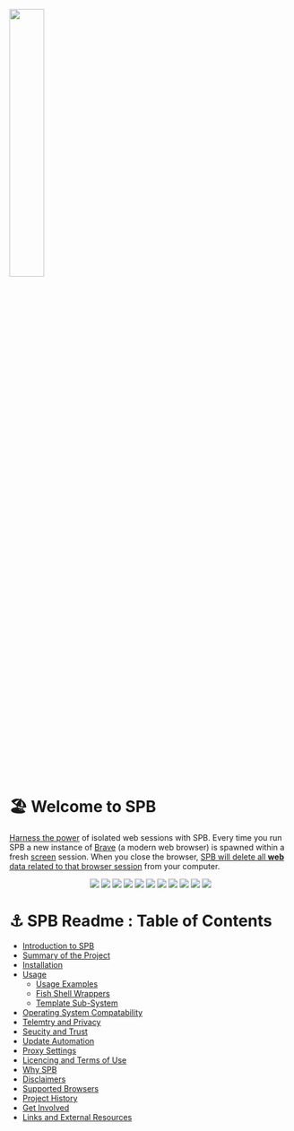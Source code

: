 <p align="left">
  <a href="https://github.com/henri/spb/#lock-spb-start-private-browser">
    <img src="https://henri.github.io/spb/SPB_logo_with_text_with_boarder_tranparent_v1.png" width="35%"></a>
</p>

# 🏖️ Welcome to SPB
[Harness the power](https://github.com/henri/spb/?tab=readme-ov-file#raising_hand-why-is-spb-needed) of isolated web sessions with SPB. Every time you run SPB a new instance of [Brave](https://brave.com/) (a modern web browser) is spawned within a fresh [screen](https://www.gnu.org/software/screen/) session. When you close the browser, [SPB will delete all <b>web</b> data related to that browser session](https://github.com/henri/spb#spb-templating-support) from your computer.

<p align="center">
  <!-- <a href="https://https://www.gnu.org/licenses/gpl-3.0.en.html"><img src="http://img.shields.io/badge/License-GPLv3-red.svg"></a> -->
  <a href="https://www.gnu.org/software/bash/"><img src="https://img.shields.io/badge/bash_script-%23121011.svg?logo=gnu-bash&logoColor=white"></a>
      <a href="https://github.com/henri/spb/blob/main/README.md"><img src="https://img.shields.io/badge/%2B-%23121011?logoColor=white"></a>
  <a href="https://curl.se/"><img src="https://img.shields.io/badge/curl-%23121011.svg?logo=curl&logoColor=white"></a>
      <a href="https://github.com/henri/spb/blob/main/README.md"><img src="https://img.shields.io/badge/%2B-%23121011?logoColor=white"></a>
  <a href="https://brave.com/"><img src="https://img.shields.io/badge/Brave-%23121011.svg?logo=Brave&logoColor=white"></a>
      <a href="https://github.com/henri/spb/blob/main/README.md"><img src="https://img.shields.io/badge/%2B-%23121011?logoColor=white"></a>
  <a href="https://www.gnu.org/software/screen/"><img src="https://img.shields.io/badge/GNU-screen-%23121011.svg?logo=terminal&logoColor=whhttps://github.com/henri/spb/blob/main/README.md#dart-spb-feature-summaryite"></a>
      <a href="https://github.com/henri/spb/blob/main/README.md"><img src="https://img.shields.io/badge/%2B-%23121011?logoColor=white"></a>
  <a href="https://kernel.org/"><img src="https://img.shields.io/badge/Linux-%23121011.svg?logo=linux&logoColor=white"></a>
      <a href="https://github.com/henri/spb/blob/main/README.md"><img src="https://img.shields.io/badge/%2B-%23121011?logoColor=white"></a>
   <a href="https://www.apple.com/macos"><img src="https://img.shields.io/badge/macOS-%23121011.svg"></a>
</p>


# :anchor: SPB Readme : Table of Contents

- [Introduction to SPB](https://github.com/henri/spb/blob/main/README.md#lock--spb-start-private-browser)
- [Summary of the Project](https://github.com/henri/spb/blob/main/README.md#dart-spb-feature-summary)
- [Installation](https://github.com/henri/spb/blob/main/README.md#floppy_disk-installation)
- [Usage](https://github.com/henri/spb/blob/main/README.md#bookmark_tabs-usage)
  - [Usage Examples](https://github.com/henri/spb/blob/main/README.md#star-usage-examples)
  - [Fish Shell Wrappers](https://github.com/henri/spb/blob/main/README.md#fish-shell-wrappers)
  - [Template Sub-System](https://github.com/henri/spb/blob/main/README.md#spb-templating-support)
- [Operating System Compatability](https://github.com/henri/spb/blob/main/README.md#triangular_flag_on_post-compatibility)
- [Telemtry and Privacy](https://github.com/henri/spb/blob/main/README.md#shield-telemetry-and-privacy)
- [Seucity and Trust](https://github.com/henri/spb/blob/main/README.md#lock-security-and-trust)
- [Update Automation](https://github.com/henri/spb/blob/main/README.md#arrows_counterclockwise-automate-installation-and-updates)
- [Proxy Settings](https://github.com/henri/spb/blob/main/README.md#proxy-settings)
- [Licencing and Terms of Use](https://github.com/henri/spb/blob/main/README.md#memo-licensing-terms-of-use-and-legal)
- [Why SPB](https://github.com/henri/spb/blob/main/README.md#raising_hand-why-is-spb-needed)
- [Disclaimers](https://github.com/henri/spb/blob/main/README.md#warning-disclaimer)
- [Supported Browsers](https://github.com/henri/spb/blob/main/README.md#sunrise-browser-support)
- [Project History](https://github.com/henri/spb/blob/main/README.md#spb-browser-support-history)
- [Get Involved](https://github.com/henri/spb/blob/main/README.md#rocket-contributing-to-the-project)
- [Links and External Resources](https://github.com/henri/spb/blob/main/README.md#earth_asia-external-resources)

<br>
<br>

